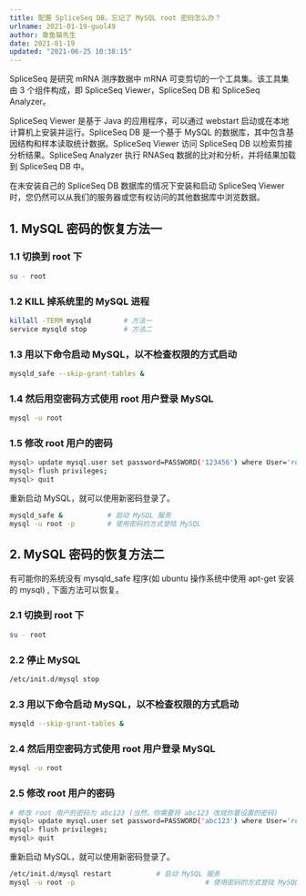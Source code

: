 ```yaml
---
title: 配置 SpliceSeq DB，忘记了 MySQL root 密码怎么办？
urlname: 2021-01-19-guol49
author: 章鱼猫先生
date: 2021-01-19
updated: "2021-06-25 10:38:15"
---
```


SpliceSeq 是研究 mRNA 测序数据中 mRNA 可变剪切的一个工具集。该工具集由 3 个组件构成，即 SpliceSeq Viewer，SpliceSeq DB 和 SpliceSeq Analyzer。

SpliceSeq Viewer 是基于 Java 的应用程序，可以通过 webstart 启动或在本地计算机上安装并运行。SpliceSeq DB 是一个基于 MySQL 的数据库，其中包含基因结构和样本读取统计数据。SpliceSeq Viewer 访问 SpliceSeq DB 以检索剪接分析结果。SpliceSeq Analyzer 执行 RNASeq 数据的比对和分析，并将结果加载到 SpliceSeq DB 中。

在未安装自己的 SpliceSeq DB 数据库的情况下安装和启动 SpliceSeq Viewer 时，您仍然可以从我们的服务器或您有权访问的其他数据库中浏览数据。

## 1. MySQL 密码的恢复方法一

### 1.1 切换到 root 下

```bash
su - root
```

### 1.2 KILL 掉系统里的 MySQL 进程

```bash
killall -TERM mysqld 		# 方法一
service mysqld stop			# 方法二
```

### 1.3 用以下命令启动 MySQL，以不检查权限的方式启动

```bash
mysqld_safe --skip-grant-tables &
```

### 1.4 然后用空密码方式使用 root 用户登录 MySQL

```bash
mysql -u root
```

### 1.5 修改 root 用户的密码

```bash
mysql> update mysql.user set password=PASSWORD('123456') where User='root';
mysql> flush privileges;
mysql> quit
```

重新启动 MySQL，就可以使用新密码登录了。

```bash
mysqld_safe &  			# 启动 MySQL 服务
mysql -u root -p		# 使用密码的方式登陆 MySQL
```

## 2. MySQL 密码的恢复方法二

有可能你的系统没有 mysqld_safe 程序(如 ubuntu 操作系统中使用 apt-get 安装的 mysql) , 下面方法可以恢复。

### 2.1 切换到 root 下

```bash
su - root
```

### 2.2 停止 MySQL

```bash
/etc/init.d/mysql stop
```

### 2.3 用以下命令启动 MySQL，以不检查权限的方式启动

```bash
mysqld --skip-grant-tables &
```

### 2.4 然后用空密码方式使用 root 用户登录 MySQL

```bash
mysql -u root
```

### 2.5 修改 root 用户的密码

```bash
# 修改 root 用户的密码为 abc123 (当然，你需要将 abc123 改成你要设置的密码)
mysql> update mysql.user set password=PASSWORD('abc123') where User='root';
mysql> flush privileges;
mysql> quit
```

重新启动 MySQL，就可以使用新密码登录了。

```bash
/etc/init.d/mysql restart 			# 启动 MySQL 服务
mysql -u root -p								# 使用密码的方式登陆 MySQL
```
